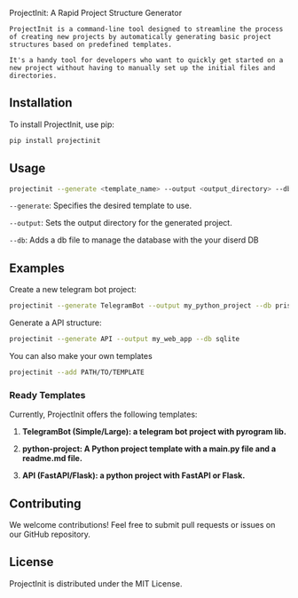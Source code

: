 ProjectInit: A Rapid Project Structure Generator
```
ProjectInit is a command-line tool designed to streamline the process of creating new projects by automatically generating basic project structures based on predefined templates.

It's a handy tool for developers who want to quickly get started on a new project without having to manually set up the initial files and directories.
```

## **Installation**
To install ProjectInit, use pip:

```bash
pip install projectinit
```

## **Usage**
```bash
projectinit --generate <template_name> --output <output_directory> --db <supported_database>
```

`--generate`: Specifies the desired template to use.

`--output`: Sets the output directory for the generated project.

`--db`: Adds a db file to manage the database with the your diserd DB

## Examples
Create a new telegram bot project:
```bash
projectinit --generate TelegramBot --output my_python_project --db prisma
```

Generate a API structure:
```bash
projectinit --generate API --output my_web_app --db sqlite
```

You can also make your own templates
```bash
projectinit --add PATH/TO/TEMPLATE
```


### Ready Templates
Currently, ProjectInit offers the following templates:

1. **TelegramBot (Simple/Large): a telegram bot project with pyrogram lib.**

2. **python-project: A Python project template with a main.py file and a readme.md file.**

3. **API (FastAPI/Flask): a python project with FastAPI or Flask.**

## **Contributing**
We welcome contributions! Feel free to submit pull requests or issues on our GitHub repository.

## **License**
ProjectInit is distributed under the MIT License.